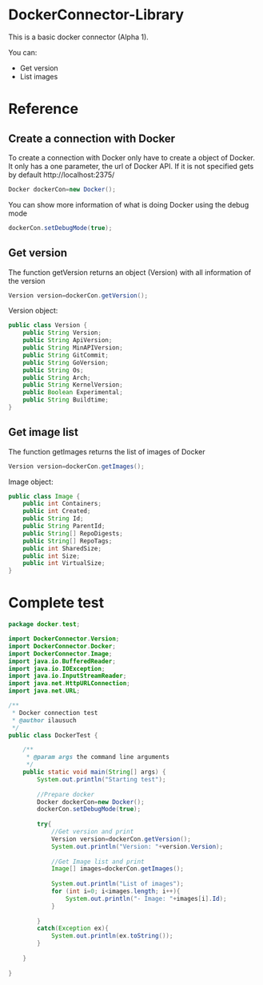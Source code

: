 # DockerConnector-Library

This is a basic docker connector (Alpha 1).

You can:

* Get version
* List images

# Reference

## Create a connection with Docker

To create a connection with Docker only have to create a object of Docker. 
It only has a one parameter, the url of Docker API. If it is not specified
gets by default http://localhost:2375/

```Java
Docker dockerCon=new Docker();
```

You can show more information of what is doing Docker using the debug mode

```Java
dockerCon.setDebugMode(true);
```

## Get version

The function getVersion returns an object (Version) with all information of the version

```Java
Version version=dockerCon.getVersion();
```

Version object:

```Java
public class Version {
    public String Version;
    public String ApiVersion;
    public String MinAPIVersion;
    public String GitCommit;
    public String GoVersion;
    public String Os;
    public String Arch;
    public String KernelVersion;
    public Boolean Experimental;
    public String Buildtime;
}
```

## Get image list

The function getImages returns the list of images of Docker

```Java
Version version=dockerCon.getImages();
```

Image object:

```Java
public class Image {
    public int Containers;
    public int Created;
    public String Id;
    public String ParentId;
    public String[] RepoDigests;
    public String[] RepoTags;
    public int SharedSize;
    public int Size;
    public int VirtualSize;
}
```

# Complete test

```Java
package docker.test;

import DockerConnector.Version;
import DockerConnector.Docker;
import DockerConnector.Image;
import java.io.BufferedReader;
import java.io.IOException;
import java.io.InputStreamReader;
import java.net.HttpURLConnection;
import java.net.URL;

/**
 * Docker connection test
 * @author ilausuch
 */
public class DockerTest {

    /**
     * @param args the command line arguments
     */
    public static void main(String[] args) {
        System.out.println("Starting test");
        
        //Prepare docker
        Docker dockerCon=new Docker();
        dockerCon.setDebugMode(true);
        
        try{
            //Get version and print
            Version version=dockerCon.getVersion();
            System.out.println("Version: "+version.Version);
            
            //Get Image list and print
            Image[] images=dockerCon.getImages();
            
            System.out.println("List of images");
            for (int i=0; i<images.length; i++){
                System.out.println("- Image: "+images[i].Id);
            }
            
        }
        catch(Exception ex){
            System.out.println(ex.toString());
        }
        
    }
    
}


```


